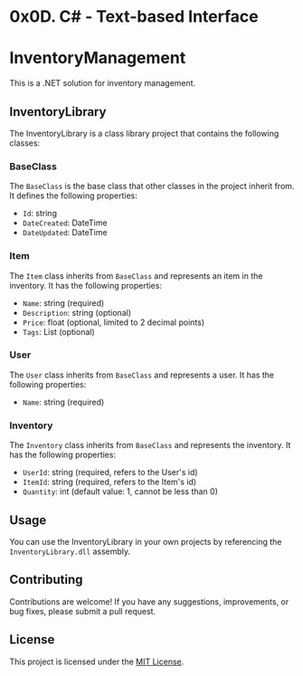 # 0x0D. C# - Text-based Interface
# InventoryManagement

This is a .NET solution for inventory management.

## InventoryLibrary

The InventoryLibrary is a class library project that contains the following classes:

### BaseClass

The `BaseClass` is the base class that other classes in the project inherit from. It defines the following properties:

- `Id`: string
- `DateCreated`: DateTime
- `DateUpdated`: DateTime

### Item

The `Item` class inherits from `BaseClass` and represents an item in the inventory. It has the following properties:

- `Name`: string (required)
- `Description`: string (optional)
- `Price`: float (optional, limited to 2 decimal points)
- `Tags`: List<string> (optional)

### User

The `User` class inherits from `BaseClass` and represents a user. It has the following properties:

- `Name`: string (required)

### Inventory

The `Inventory` class inherits from `BaseClass` and represents the inventory. It has the following properties:

- `UserId`: string (required, refers to the User's id)
- `ItemId`: string (required, refers to the Item's id)
- `Quantity`: int (default value: 1, cannot be less than 0)

## Usage

You can use the InventoryLibrary in your own projects by referencing the `InventoryLibrary.dll` assembly.

## Contributing

Contributions are welcome! If you have any suggestions, improvements, or bug fixes, please submit a pull request.

## License

This project is licensed under the [MIT License](LICENSE).
